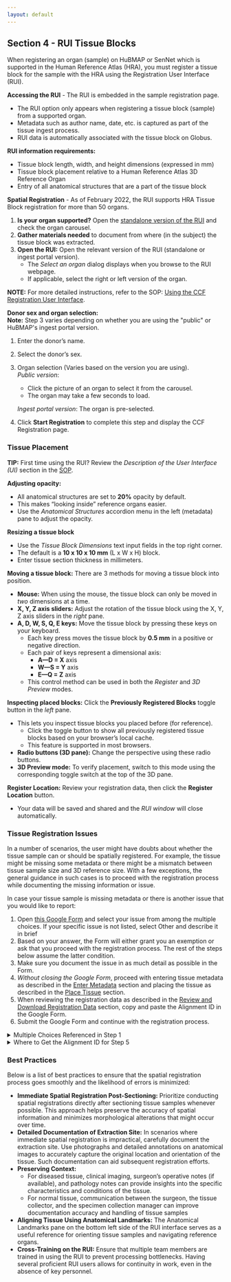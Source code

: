 ```yaml
---
layout: default
---
```


## Section 4 - RUI Tissue Blocks
When registering an organ (sample) on HuBMAP or SenNet which is supported in the Human Reference Atlas (HRA), you must register a tissue block for the sample with the HRA using the Registration User Interface (RUI).

**Accessing the RUI** - The RUI is embedded in the sample registration page.
- The RUI option only appears when registering a tissue block (sample) from a supported organ.
- Metadata such as author name, date, etc. is captured as part of the tissue ingest process.
- RUI data is automatically associated with the tissue block on Globus.

**RUI information requirements:**
- Tissue block length, width, and height dimensions (expressed in mm)
- Tissue block placement relative to a Human Reference Atlas 3D Reference Organ
- Entry of all anatomical structures that are a part of the tissue block

**Spatial Registration** - As of February 2022, the RUI supports HRA Tissue Block registration for more than 50 organs.
1. **Is your organ supported?** Open the <a href="https://hubmapconsortium.github.io/ccf-ui/rui/">standalone version of the RUI</a> and check the organ carousel.
2. **Gather materials needed** to document from where (in the subject) the tissue block was extracted.
3. **Open the RUI:** Open the relevant version of the RUI (standalone or ingest portal version).
   - The _Select an organ_ dialog displays when you browse to the RUI webpage.
   - If applicable, select the right or left version of the organ.

**NOTE:** For more detailed instructions, refer to the SOP: <a href="https://zenodo.org/record/6628366#.ZAYfdXbMJD8">Using the CCF Registration User Interface</a>.

**Donor sex and organ selection:**  
**Note:** Step 3 varies depending on whether you are using the "public" or HuBMAP's ingest portal version.
1. Enter the donor’s name.
2. Select the donor’s sex.
3. Organ selection (Varies based on the version you are using). <br>
_Public version_:
   - Click the picture of an organ to select it from the carousel.
   - The organ may take a few seconds to load. <br>
   
   _Ingest portal version_: The organ is pre-selected.
4. Click **Start Registration** to complete this step and display the CCF Registration page. 

### Tissue Placement
 **TIP:** First time using the RUI? Review the _Description of the User Interface (UI)_ section in the <a href="https://zenodo.org/record/6628366#.ZAYfdXbMJD8">SOP</a>.

**Adjusting opacity:** 
   - All anatomical structures are set to **20%** opacity by default.
   - This makes “looking inside” reference organs easier.
   - Use the _Anatomical Structures_ accordion menu in the left (metadata) pane to adjust the opacity.

**Resizing a tissue block**
   - Use the _Tissue Block Dimensions_ text input fields in the top right corner.
   - The default is a **10 x 10 x 10 mm** (L x W x H) block.
   - Enter tissue section thickness in millimeters.

**Moving a tissue block:** There are 3 methods for moving a tissue block into position.
   - **Mouse:** When using the mouse, the tissue block can only be moved in _two_ dimensions at a time.
   - **X, Y, Z axis sliders:** Adjust the rotation of the tissue block using the X, Y, Z axis sliders in the _right_ pane.
   - **A, D, W, S, Q, E keys:** Move the tissue block by pressing these keys on your keyboard.
        - Each key press moves the tissue block by **0.5 mm** in a positive or negative direction.
        - Each pair of keys represent a dimensional axis:
             - **A—D = X** axis
             - **W—S = Y** axis
             - **E—Q = Z** axis
        - This control method can be used in both the _Register_ and _3D Preview_ modes.

**Inspecting placed blocks:** Click the **Previously Registered Blocks** toggle button in the _left_ pane. 
   - This lets you inspect tissue blocks you placed before (for reference).
      - Click the toggle button to show all previously registered tissue blocks based on your browser’s local cache.
      - This feature is supported in most browsers.
   - **Radio buttons (3D pane):** Change the perspective using these radio buttons.
   - **3D Preview mode:** To verify placement, switch to this mode using the corresponding toggle switch at the top of the 3D pane.

**Register Location:** Review your registration data, then click the **Register Location** button.
   - Your data will be saved and shared and the _RUI window_ will close automatically.

### Tissue Registration Issues
In a number of scenarios, the user might have doubts about whether the tissue sample can or should be spatially registered. For example, the tissue might be missing some metadata or there might be a mismatch between tissue sample size and 3D reference size. With a few exceptions, the general guidance in such cases is to proceed with the registration process while documenting the missing information or issue.

In case your tissue sample is missing metadata or there is another issue that you would like to report: 
1. Open <a href="https://docs.google.com/forms/d/e/1FAIpQLSe0faIih0S-1zqn5FCdalCF7YTxK7ECMgg0svVv0dvlEF7gKQ/viewform">this Google Form</a> and select your issue from among the multiple choices. If your specific issue is not listed, select Other and describe it in brief
2. Based on your answer, the Form will either grant you an exemption or ask that you proceed with the registration process. The rest of the steps below assume the latter condition.
3. Make sure you document the issue in as much detail as possible in the Form.
4. *Without closing the Google Form*, proceed with entering tissue metadata as described in the <a href="https://docs.google.com/document/d/137yNId7DJBtt9xGccItC7jVAwz4FYALm_IIXD7e6_7A/edit#heading=h.jtxxdtmkcar2">Enter Metadata</a> section and placing the tissue as described in the <a href="https://docs.google.com/document/d/137yNId7DJBtt9xGccItC7jVAwz4FYALm_IIXD7e6_7A/edit#heading=h.ezmdrr41kbmq">Place Tissue</a> section.
5. When reviewing the registration data as described in the <a href="https://docs.google.com/document/d/137yNId7DJBtt9xGccItC7jVAwz4FYALm_IIXD7e6_7A/edit#heading=h.2linlxoj1erk">Review and Download Registration Data</a> section, copy and paste the Alignment ID in the Google Form.
6. Submit the Google Form and continue with the registration process.

<details>
<summary>Multiple Choices Referenced in Step 1</summary>

![Multiple Choices](RUIGoogleFormMultipleChoices.png)

</details>

<details>
<summary>Where to Get the Alignment ID for Step 5</summary>
  
![Demonstrating where to get the Alignment ID](AlignmentIDDemonstration.png)

</details>

### Best Practices
Below is a list of best practices to ensure that the spatial registration process goes smoothly and the likelihood of errors is minimized:
- **Immediate Spatial Registration Post-Sectioning:** Prioritize conducting spatial registrations directly after sectioning tissue samples whenever possible. This approach helps preserve the accuracy of spatial information and minimizes morphological alterations that might occur over time.
- **Detailed Documentation of Extraction Site:** In scenarios where immediate spatial registration is impractical, carefully document the extraction site. Use photographs and detailed annotations on anatomical images to accurately capture the original location and orientation of the tissue. Such documentation can aid subsequent registration efforts.
- **Preserving Context:**
  -  For diseased tissue, clinical imaging, surgeon’s operative notes (if available), and pathology notes can provide insights into the specific characteristics and conditions of the tissue.
  -  For normal tissue, communication between the surgeon, the tissue collector, and the specimen collection manager can improve documentation accuracy and handling of tissue samples
- **Aligning Tissue Using Anatomical Landmarks:** The Anatomical Landmarks pane on the bottom left side of the RUI interface serves as a useful reference for orienting tissue samples and navigating reference organs.
- **Cross-Training on the RUI:** Ensure that multiple team members are trained in using the RUI to prevent processing bottlenecks. Having several proficient RUI users allows for continuity in work, even in the absence of key personnel.
